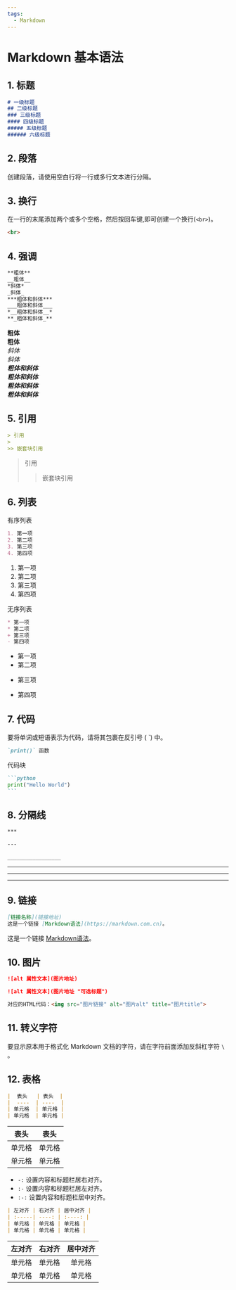 ```yaml
---
tags:
  - Markdown
---
```

# Markdown 基本语法

## 1. 标题

``` markdown
# 一级标题
## 二级标题
### 三级标题
#### 四级标题
##### 五级标题
###### 六级标题
```

## 2. 段落
创建段落，请使用空白行将一行或多行文本进行分隔。

## 3. 换行
在一行的末尾添加两个或多个空格，然后按回车键,即可创建一个换行(`<br>`)。
``` markdown
<br>
```

## 4. 强调

``` markdown
**粗体**
__粗体__
*斜体*
_斜体_
***粗体和斜体***
___粗体和斜体___
*__粗体和斜体__*
**_粗体和斜体_**
```

**粗体**  
__粗体__  
*斜体*  
_斜体_  
***粗体和斜体***  
___粗体和斜体___  
*__粗体和斜体__*  
**_粗体和斜体_**  


## 5. 引用
``` markdown
> 引用
>
>> 嵌套块引用
```

> 引用
>
>> 嵌套块引用


## 6. 列表
有序列表
``` markdown
1. 第一项
2. 第二项
3. 第三项
4. 第四项
```

1. 第一项
2. 第二项
3. 第三项
4. 第四项


无序列表
``` markdown
* 第一项
* 第二项
+ 第三项
- 第四项
```

* 第一项
* 第二项
+ 第三项
- 第四项


## 7. 代码
要将单词或短语表示为代码，请将其包裹在反引号 ( `) 中。
``` markdown
`print()` 函数
```

代码块
```` markdown
```python
print("Hello World")
```
````


## 8. 分隔线
``` markdown
***

---

_________________
```

***

---

_________________



## 9. 链接
``` markdown
[链接名称](链接地址)
这是一个链接 [Markdown语法](https://markdown.com.cn)。
```

这是一个链接 [Markdown语法](https://markdown.com.cn)。


## 10. 图片
``` markdown
![alt 属性文本](图片地址)

![alt 属性文本](图片地址 "可选标题")

对应的HTML代码：<img src="图片链接" alt="图片alt" title="图片title">
```


## 11. 转义字符
要显示原本用于格式化 Markdown 文档的字符，请在字符前面添加反斜杠字符 `\` 。


## 12. 表格
``` markdown
|  表头   | 表头  |
|  ----  | ----  |
| 单元格  | 单元格 |
| 单元格  | 单元格 |
```

|  表头   | 表头  |
|  ----  | ----  |
| 单元格  | 单元格 |
| 单元格  | 单元格 |

- `-:` 设置内容和标题栏居右对齐。
- `:-` 设置内容和标题栏居左对齐。
- `:-:` 设置内容和标题栏居中对齐。

``` markdown
| 左对齐 | 右对齐 | 居中对齐 |
| :-----| ----: | :----: |
| 单元格 | 单元格 | 单元格 |
| 单元格 | 单元格 | 单元格 |
```

| 左对齐 | 右对齐 | 居中对齐 |
| :-----| ----: | :----: |
| 单元格 | 单元格 | 单元格 |
| 单元格 | 单元格 | 单元格 |